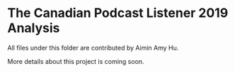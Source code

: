 # The Canadian Podcast Listener 2019 Analysis

All files under this folder are contributed by Aimin Amy Hu.

More details about this project is coming soon.






